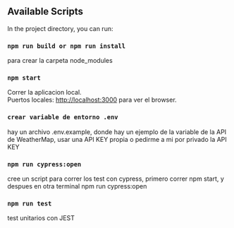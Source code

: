 ## Available Scripts

In the project directory, you can run:

### `npm run build or npm run install`
para crear la carpeta node_modules

### `npm start`

Correr la aplicacion local.\
Puertos locales: [http://localhost:3000](http://localhost:3000) para ver el browser.

### `crear variable de entorno .env`

hay un archivo .env.example, donde hay un ejemplo de la variable de la API de WeatherMap, usar una API KEY propia o pedirme a mi por privado la API KEY

### `npm run cypress:open`
cree un script para correr los test con cypress, primero correr npm start, y despues en otra terminal npm run cypress:open

### `npm run test`

test unitarios con JEST
